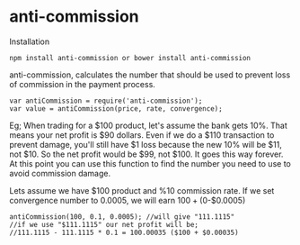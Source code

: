 # anti-commission

Installation
```
npm install anti-commission or bower install anti-commission
```

anti-commission, calculates the number that should be used to prevent loss of commission in the payment process.

```
var antiCommission = require('anti-commission');
var value = antiCommission(price, rate, convergence);
```


Eg;
When trading for a $100 product, let's assume the bank gets 10%. That means your net profit is $90 dollars. Even if we do a $110 transaction to prevent damage, you'll still have $1 loss because the new 10% will be $11, not $10. So the net profit would be $99, not $100. It goes this way forever. At this point you can use this function to find the number you need to use to avoid commission damage.

Lets assume we have $100 product and %10 commission rate.
If we set convergence number to 0.0005, we will earn $100 + ($0-$0.0005)
```
antiCommission(100, 0.1, 0.0005); //will give "111.1115"
//if we use "$111.1115" our net profit will be;
//111.1115 - 111.1115 * 0.1 = 100.00035 ($100 + $0.00035)
```


